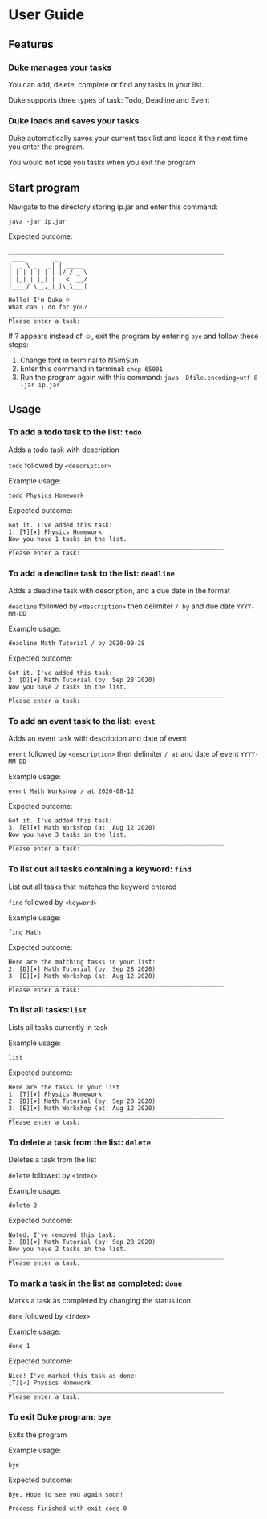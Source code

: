# User Guide

## Features 

### Duke manages your tasks

You can add, delete, complete or find any tasks in your list.

Duke supports three types of task: Todo, Deadline and Event

### Duke loads and saves your tasks
Duke automatically saves your current task list and loads it the next time you enter the program.

You would not lose you tasks when you exit the program

## Start program

Navigate to the directory storing ip.jar and enter this command:

    java -jar ip.jar
    
Expected outcome:

    ____________________________________________________________
     ____        _        
    |  _ \ _   _| | _____ 
    | | | | | | | |/ / _ \
    | |_| | |_| |   <  __/
    |____/ \__,_|_|\_\___|
    
    Hello! I'm Duke ☺
    What can I do for you?
    ____________________________________________________________
    Please enter a task:
    
If ? appears instead of ☺, exit the program by entering `bye` and follow these steps:
1. Change font in terminal to NSimSun
2. Enter this command in terminal: `chcp 65001`
3. Run the program again with this command: `java -Dfile.encoding=utf-8 -jar ip.jar`


## Usage

### To add a todo task to the list: **`todo`**
Adds a todo task with description

`todo` followed by `<description>`

Example usage:

    todo Physics Homework
    
Expected outcome:

    Got it. I've added this task:
    1. [T][✗] Physics Homework
    Now you have 1 tasks in the list.
    ____________________________________________________________
    Please enter a task:
    
### To add a deadline task to the list: **`deadline`**
Adds a deadline task with description, and a due date in the format

`deadline` followed by `<description>` then delimiter `/ by` and due date `YYYY-MM-DD`

Example usage:

    deadline Math Tutorial / by 2020-09-28
    
Expected outcome: 

    Got it. I've added this task:
    2. [D][✗] Math Tutorial (by: Sep 28 2020)
    Now you have 2 tasks in the list.
    ____________________________________________________________
    Please enter a task:

### To add an event task to the list: **`event`**
Adds an event task with description and date of event

`event` followed by `<description>` then delimiter `/ at` and date of event `YYYY-MM-DD`

Example usage:

    event Math Workshop / at 2020-08-12
    
Expected outcome:

    Got it. I've added this task:
    3. [E][✗] Math Workshop (at: Aug 12 2020)
    Now you have 3 tasks in the list.
    ____________________________________________________________
    Please enter a task:

### To list out all tasks containing a keyword: **`find`**
List out all tasks that matches the keyword entered

`find` followed by `<keyword>`

Example usage:

    find Math
    
Expected outcome:

    Here are the matching tasks in your list:
    2. [D][✗] Math Tutorial (by: Sep 28 2020)
    3. [E][✗] Math Workshop (at: Aug 12 2020)
    ____________________________________________________________
    Please enter a task:

### To list all tasks:**`list`**
Lists all tasks currently in task

Example usage:

    list
    
Expected outcome:

    Here are the tasks in your list
    1. [T][✗] Physics Homework
    2. [D][✗] Math Tutorial (by: Sep 28 2020)
    3. [E][✗] Math Workshop (at: Aug 12 2020)
    ____________________________________________________________
    Please enter a task:

### To delete a task from the list: **`delete`**
Deletes a task from the list

`delete` followed by `<index>`

Example usage:

    delete 2
    
Expected outcome:

    Noted. I've removed this task: 
    2. [D][✗] Math Tutorial (by: Sep 28 2020)
    Now you have 2 tasks in the list.
    ____________________________________________________________
    Please enter a task:
    
### To mark a task in the list as completed: **`done`**
Marks a task as completed by changing the status icon

`done` followed by `<index>`

Example usage:

    done 1
    
Expected outcome:

    Nice! I've marked this task as done:
    [T][✓] Physics Homework
    ____________________________________________________________
    Please enter a task:

### To exit Duke program: **`bye`**
Exits the program

Example usage:

    bye

Expected outcome:

    Bye. Hope to see you again soon!
    
    Process finished with exit code 0
